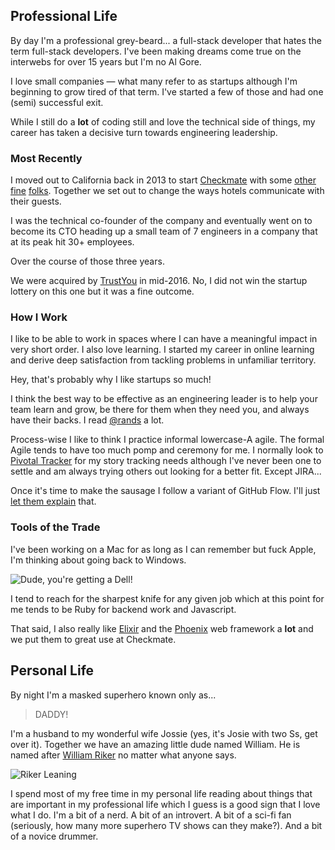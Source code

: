 ## Professional Life

By day I'm a professional grey-beard... a full-stack developer that hates
the term full-stack developers. I've been making dreams come true on
the interwebs for over 15 years but I'm no Al Gore.

I love small companies &mdash; what many refer to as startups although I'm
beginning to grow tired of that term. I've started a few of those and had one
(semi) successful exit.

While I still do a **lot** of coding still and love the technical side of
things, my career has taken a decisive turn towards engineering leadership.

### Most Recently

I moved out to California back in 2013 to start
[Checkmate](http://www.checkmate.io) with some
[other](https://www.linkedin.com/in/pattersondrew/)
[fine](https://www.linkedin.com/in/anthonymaggio/)
[folks](https://www.linkedin.com/in/adamrugel/). Together we set out to change
the ways hotels communicate with their guests.

I was the technical co-founder of the company and eventually went on to become
its CTO heading up a small team of 7 engineers in a company that at its peak hit
30+ employees.

Over the course of those three years.

We were acquired by [TrustYou](http://www.trustyou.com/) in mid-2016. No, I did
not win the startup lottery on this one but it was a fine outcome.

### How I Work

I like to be able to work in spaces where I can have a meaningful impact in very
short order. I also love learning. I started my career in online learning and
derive deep satisfaction from tackling problems in unfamiliar territory.

Hey, that's probably why I like startups so much!

I think the best way to be effective as an engineering leader is to help your
team learn and grow, be there for them when they need you, and always have
their backs. I read [@rands](https://twitter.com/rands) a lot.

Process-wise I like to think I practice informal lowercase-A agile. The formal
Agile tends to have too much pomp and ceremony for me. I normally look to
[Pivotal Tracker](https://www.pivotaltracker.com) for my story tracking needs
although I've never been one to settle and am always trying others out looking
for a better fit. Except JIRA...

Once it's time to make the sausage I follow a variant of GitHub Flow. I'll just
[let them explain](https://guides.github.com/introduction/flow/) that.

### Tools of the Trade

I've been working on a Mac for as long as I can remember but fuck Apple, I'm
thinking about going back to Windows.

![Dude, you're getting a Dell!](https://i.imgflip.com/v48dx.jpg)

I tend to reach for the sharpest knife for any given job which at this point for
me tends to be Ruby for backend work and Javascript.

That said, I also really like [Elixir](http://elixir-lang.org/) and the
[Phoenix](http://www.phoenixframework.org/) web framework a **lot** and we put
them to great use at Checkmate.

## Personal Life

By night I'm a masked superhero known only as...

> DADDY!

I'm a husband to my wonderful wife Jossie (yes, it's Josie with two Ss, get
over it). Together we have an amazing little dude named William. He is named
after [William Riker](https://en.wikipedia.org/wiki/William_Riker) no matter
what anyone says.

![Riker Leaning](http://i.giphy.com/DZhuWwCdiOA0.gif)

I spend most of my free time in my personal life reading about things that are
important in my professional life which I guess is a good sign that I love what
I do. I'm a bit of a nerd. A bit of an introvert. A bit of a sci-fi fan
(seriously, how many more superhero TV shows can they make?). And a bit of a
novice drummer.
